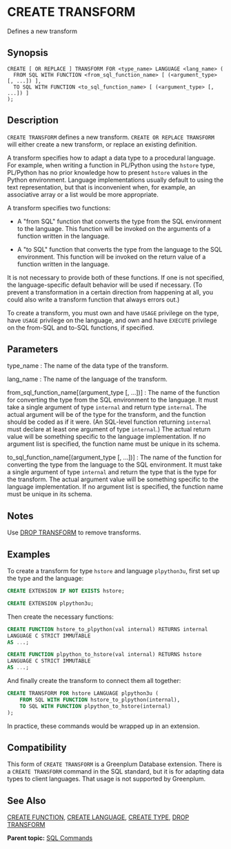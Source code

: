 # CREATE TRANSFORM

Defines a new transform

## Synopsis

``` {#sql_command_synopsis}
CREATE [ OR REPLACE ] TRANSFORM FOR <type_name> LANGUAGE <lang_name> (
  FROM SQL WITH FUNCTION <from_sql_function_name> [ (<argument_type> [, ...]) ],
  TO SQL WITH FUNCTION <to_sql_function_name> [ (<argument_type> [, ...]) ]
);
```

## Description

`CREATE TRANSFORM` defines a new transform. `CREATE OR REPLACE TRANSFORM` will either create a new transform, or replace an existing definition.

A transform specifies how to adapt a data type to a procedural language. For example, when writing a function in PL/Python using the `hstore` type, PL/Python has no prior knowledge how to present `hstore` values in the Python environment. Language implementations usually default to using the text representation, but that is inconvenient when, for example, an associative array or a list would be more appropriate.

A transform specifies two functions:

- A "from SQL" function that converts the type from the SQL environment to the language. This function will be invoked on the arguments of a function written in the language.

- A "to SQL" function that converts the type from the language to the SQL environment. This function will be invoked on the return value of a function written in the language.

It is not necessary to provide both of these functions. If one is not specified, the language-specific default behavior will be used if necessary. (To prevent a transformation in a certain direction from happening at all, you could also write a transform function that always errors out.)

To create a transform, you must own and have `USAGE` privilege on the type, have `USAGE` privilege on the language, and own and have `EXECUTE` privilege on the from-SQL and to-SQL functions, if specified.

## Parameters

type_name
:   The name of the data type of the transform.

lang_name
:   The name of the language of the transform.

from_sql_function_name[(argument_type [, ...])]
:   The name of the function for converting the type from the SQL environment to the language. It must take a single argument of type `internal` and return type `internal`. The actual argument will be of the type for the transform, and the function should be coded as if it were. (An SQL-level function returning `internal` must declare at least one argument of type `internal`.) The actual return value will be something specific to the language implementation. If no argument list is specified, the function name must be unique in its schema.

to_sql_function_name[(argument_type [, ...])]
:   The name of the function for converting the type from the language to the SQL environment. It must take a single argument of type `internal` and return the type that is the type for the transform. The actual argument value will be something specific to the language implementation. If no argument list is specified, the function name must be unique in its schema.

## Notes

Use [DROP TRANSFORM](DROP_TRANSFORM.html) to remove transforms.

## Examples

To create a transform for type `hstore` and language `plpython3u`, first set up the type and the language:

``` sql
CREATE EXTENSION IF NOT EXISTS hstore;

CREATE EXTENSION plpython3u;
```

Then create the necessary functions:

``` sql
CREATE FUNCTION hstore_to_plpython(val internal) RETURNS internal
LANGUAGE C STRICT IMMUTABLE
AS ...;

CREATE FUNCTION plpython_to_hstore(val internal) RETURNS hstore
LANGUAGE C STRICT IMMUTABLE
AS ...;
```

And finally create the transform to connect them all together:

``` sql
CREATE TRANSFORM FOR hstore LANGUAGE plpython3u (
    FROM SQL WITH FUNCTION hstore_to_plpython(internal),
    TO SQL WITH FUNCTION plpython_to_hstore(internal)
);
```

In practice, these commands would be wrapped up in an extension.

## Compatibility

This form of `CREATE TRANSFORM` is a Greenplum Database extension. There is a `CREATE TRANSFORM` command in the SQL standard, but it is for adapting data types to client languages. That usage is not supported by Greenplum.

## See Also

[CREATE FUNCTION](CREATE_FUNCTION.html), [CREATE LANGUAGE](CREATE_LANGUAGE.html), [CREATE TYPE](CREATE_TYPE.html), [DROP TRANSFORM](DROP_TRANSFORM.html)

**Parent topic:** [SQL Commands](../sql_commands/sql_ref.html)

